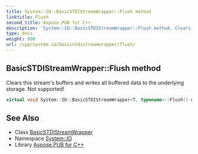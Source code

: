 ```yaml
---
title: System::IO::BasicSTDIStreamWrapper::Flush method
linktitle: Flush
second_title: Aspose.PUB for C++
description: 'System::IO::BasicSTDIStreamWrapper::Flush method. Clears this stream''s buffers and writes all buffered data to the underlying storage. Not supported! in C++.'
type: docs
weight: 800
url: /cpp/system.io/basicstdistreamwrapper/flush/
---
```

## BasicSTDIStreamWrapper::Flush method


Clears this stream's buffers and writes all buffered data to the underlying storage. Not supported!

```cpp
virtual void System::IO::BasicSTDIStreamWrapper<T, typename>::Flush() override
```

## See Also

* Class [BasicSTDIStreamWrapper](../)
* Namespace [System::IO](../../)
* Library [Aspose.PUB for C++](../../../)
